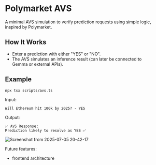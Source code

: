 # Polymarket AVS

A minimal AVS simulation to verify prediction requests using simple logic, inspired by Polymarket.

## How It Works

- Enter a prediction with either "YES" or "NO".
- The AVS simulates an inference result (can later be connected to Gemma or external APIs).

## Example

```bash
npx tsx scripts/avs.ts
```

Input:

```
Will Ethereum hit 100k by 2025? - YES
```

Output:

```
✅ AVS Response:
Prediction likely to resolve as YES ✅
```
![Screenshot from 2025-07-05 20-42-17](https://github.com/user-attachments/assets/de0709f5-9016-435a-a167-48745c4566da)

Future features:
- frontend architecture

